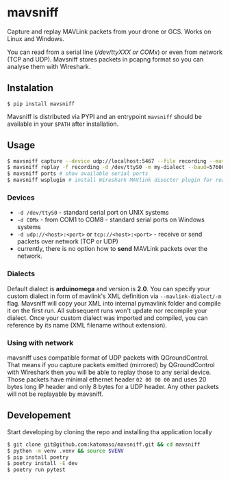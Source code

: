 # mavsniff

Capture and replay MAVLink packets from your drone or GCS. Works on Linux and Windows.

You can read from a serial line (_/dev/ttyXXX or COMx_) or even from network (TCP and UDP). Mavsniff stores packets in pcapng format so you can analyse them with Wireshark.

## Instalation

```$ pip install mavsniff```

Mavsniff is distributed via PYPI and an entrypoint `mavsniff` should be available in your `$PATH` after installation.

## Usage

```bash
$ mavsniff capture --device udp://localhost:5467 --file recording --mavlink-dialect path-to-custom/my-dialect.xml
$ mavsniff replay -f recording -d /dev/ttyS0 -m my-dialect --baud=57600 # for serial line, specify baud if different from 115200
$ mavsniff ports # show available serial ports
$ mavsniff wsplugin # install Wireshark MAVlink disector plugin for reading Mavlink packets
```

### Devices

 * `-d /dev/ttyS0` - standard serial port on UNIX systems
 * `-d COMx` - from COM1 to COM8 - standard serial ports on Windows systems
 * `-d udp://<host>:<port>` or `tcp://<host>:<port>` - receive or send packets over network (TCP or UDP)
 * currently, there is no option how to **send** MAVLink packets over the network.

### Dialects

Default dialect is **arduinomega** and version is **2.0**. You can specify your custom dialect in form
of mavlink's XML definition via `--mavlink-dialect/-m` flag. Mavsniff will copy your XML into internal
pymavlink folder and compile it on the first run. All subsequent runs won't update nor recompile your 
dialect. Once your custom dialect was imported and compiled, you can reference by its name (XML filename
without extension).


### Using with network

mavsniff uses compatible format of UDP packets with QGroundControl. That means if you capture packets
emitted (mirrored) by QGroundControl with Wireshark then you will be able to replay those to any serial
device. Those packets have minimal ethernet header `02 00 00 00` and uses 20 bytes long IP header and
only 8 bytes for a UDP header. Any other packets will not be replayable by mavsniff.


## Developement

Start developing by cloning the repo and installing tha application locally

```bash
$ git clone git@github.com:katomaso/mavsniff.git && cd mavsniff
$ python -m venv .venv && source $VENV
$ pip install poetry
$ poetry install -E dev
$ poetry run pytest
```
